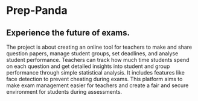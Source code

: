 # Prep-Panda

## Experience the future of exams.

The project is about creating an online tool for teachers to make and share question papers, manage student groups, set deadlines, and analyse student performance. Teachers can track how much time students spend on each question and get detailed insights into student and group performance through simple statistical analysis.  It includes features like face detection to prevent cheating during exams. This platform aims to make exam management easier for teachers and create a fair and secure environment for students during assessments.
